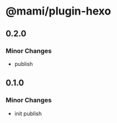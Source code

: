 # @mami/plugin-hexo

## 0.2.0

### Minor Changes

- publish

## 0.1.0

### Minor Changes

- init publish
